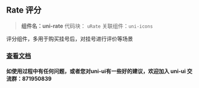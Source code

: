 

## Rate 评分
> **组件名：uni-rate**
> 代码块： `uRate`
> 关联组件：`uni-icons`


评分组件，多用于购买挂号后，对挂号进行评价等场景

### [查看文档](https://uniapp.dcloud.io/component/uniui/uni-rate)
#### 如使用过程中有任何问题，或者您对uni-ui有一些好的建议，欢迎加入 uni-ui 交流群：871950839 